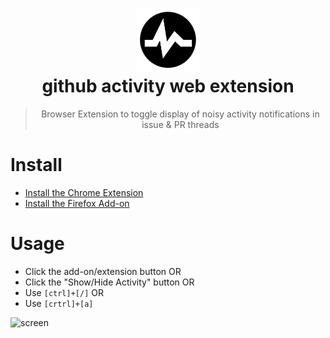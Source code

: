 <h1 align="center"><img src="https://github.com/darcyclarke/github-activity-extension/blob/master/src/icon.png?raw=true" width="100px" height="auto"><br>github activity web extension</h1>

<blockquote>
  <p align="center">Browser Extension to toggle display of noisy activity notifications in issue & PR threads</p>
</blockquote>

# Install
- [Install the Chrome Extension](https://chrome.google.com/webstore/detail/cjdabhgohjkdlhbalecgfhbfdmdnmoon/publish-review)
- [Install the Firefox Add-on](https://addons.mozilla.org/en-CA/firefox/addon/github-activity-extension/)

# Usage
- Click the add-on/extension button OR
- Click the "Show/Hide Activity" button OR
- Use `[ctrl]+[/]` OR
- Use `[crtrl]+[a]`

![screen](https://user-images.githubusercontent.com/459713/73228567-f90a3a00-4144-11ea-934a-3753ce0eb7bd.gif)
